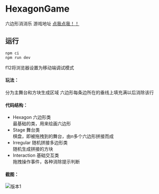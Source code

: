 # HexagonGame
六边形消消乐
游戏地址 [点我点我！！](https://zhucyi.github.io/play/)
## 运行
```
npm ci
npm run dev
```
f12将浏览器设置为移动端调试模式

#### 玩法：  
分为主舞台和方块生成区域
六边形每条边所在的垂线上填充满以后消除该行

#### 代码结构：  

 - Hexagon 六边形类  
最基础的类，用来绘画六边形
 - Stage 舞台类  
棋盘，即被拖拽到的舞台，由n多个六边形拼接而成
 - Irregular 随机拼接多边形类  
随机生成拼接的方块
 - Interaction 基础交互类  
拖拽操作事件，各种消除提示判断


#### 截图：  
![版本1](https://github.com/Zhuchaoyi/HexagonGame/raw/master/show/demo2.png)